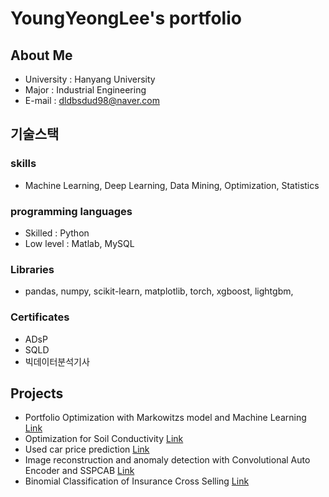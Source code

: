 # YoungYeongLee's portfolio

## About Me

- University : Hanyang University
- Major : Industrial Engineering
- E-mail : dldbsdud98@naver.com

## 기술스택

### skills
  - Machine Learning, Deep Learning, Data Mining, Optimization, Statistics

### programming languages
 - Skilled : Python
 - Low level : Matlab, MySQL

### Libraries
 - pandas, numpy, scikit-learn, matplotlib, torch, xgboost, lightgbm,

### Certificates
 - ADsP
 - SQLD
 - 빅데이터분석기사

## Projects

 - Portfolio Optimization with Markowitzs model and Machine Learning [Link](https://github.com/2023aixDeepLearning/aix_deeplearning)
 - Optimization for Soil Conductivity [Link](https://github.com/2yLee/LYY_Projects/tree/soil_conductivity_optimization)
 - Used car price prediction [Link](https://github.com/2yLee/LYY_Projects/tree/used_car_price_prediction)
 - Image reconstruction and anomaly detection with Convolutional Auto Encoder and SSPCAB [Link](https://github.com/2yLee/LYY_Projects/tree/Image_reconstruction_CAE%2BSSPCAB)
 - Binomial Classification of Insurance Cross Selling [Link](https://github.com/2yLee/LYY_Projects/tree/InsuranceCrossSelling_BinaryClassification)
   
